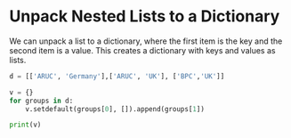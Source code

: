 # Unpack Nested Lists to a Dictionary

We can unpack a list to a dictionary, where the first item is the key and the second item is a value. This creates a dictionary with keys and values as lists.

```python
d = [['ARUC', 'Germany'],['ARUC', 'UK'], ['BPC','UK']]

v = {}
for groups in d:
    v.setdefault(groups[0], []).append(groups[1])

print(v)
```
